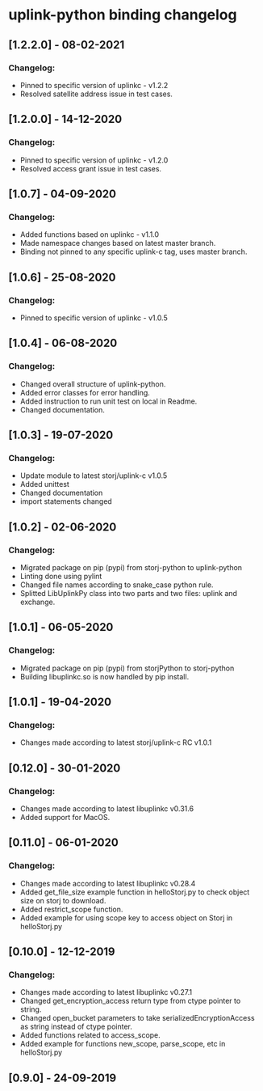 # uplink-python binding changelog

## [1.2.2.0] - 08-02-2021
### Changelog:
* Pinned to specific version of uplinkc - v1.2.2
* Resolved satellite address issue in test cases.

## [1.2.0.0] - 14-12-2020
### Changelog:
* Pinned to specific version of uplinkc - v1.2.0
* Resolved access grant issue in test cases.

## [1.0.7] - 04-09-2020
### Changelog:
* Added functions based on uplinkc - v1.1.0
* Made namespace changes based on latest master branch.
* Binding not pinned to any specific uplink-c tag, uses master branch.

## [1.0.6] - 25-08-2020
### Changelog:
* Pinned to specific version of uplinkc - v1.0.5

## [1.0.4] - 06-08-2020
### Changelog:
* Changed overall structure of uplink-python.
* Added error classes for error handling.
* Added instruction to run unit test on local in Readme.
* Changed documentation.

## [1.0.3] - 19-07-2020
### Changelog:
* Update module to latest storj/uplink-c v1.0.5
* Added unittest
* Changed documentation
* import statements changed

## [1.0.2] - 02-06-2020
### Changelog:
* Migrated package on pip (pypi) from storj-python to uplink-python
* Linting done using pylint
* Changed file names according to snake_case python rule.
* Splitted LibUplinkPy class into two parts and two files: uplink and exchange.


## [1.0.1] - 06-05-2020
### Changelog:
* Migrated package on pip (pypi) from storjPython to storj-python
* Building libuplinkc.so is now handled by pip install.


## [1.0.1] - 19-04-2020
### Changelog:
* Changes made according to latest storj/uplink-c RC v1.0.1


## [0.12.0] - 30-01-2020
### Changelog:
* Changes made according to latest libuplinkc v0.31.6
* Added support for MacOS.


## [0.11.0] - 06-01-2020
### Changelog:
* Changes made according to latest libuplinkc v0.28.4
* Added get_file_size example function in helloStorj.py to check object size on storj to download.
* Added restrict_scope function.
* Added example for using scope key to access object on Storj in helloStorj.py


## [0.10.0] - 12-12-2019
### Changelog:
* Changes made according to latest libuplinkc v0.27.1
* Changed get_encryption_access return type from ctype pointer to string.
* Changed open_bucket parameters to take serializedEncryptionAccess as string instead of ctype pointer.
* Added functions related to access_scope.
* Added example for functions new_scope, parse_scope, etc in helloStorj.py


## [0.9.0] - 24-09-2019

